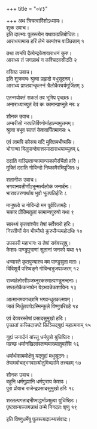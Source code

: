 +++
title = "०४३"

+++
अथ त्रिचत्वारिंशोऽध्यायः।  
शुक्र उवाच।  
इति दाल्भ्यः पुलस्त्येन यथावत्प्रतिबोधितः।  
आराधयामास हरिं लेभे कामांश्च वाञ्छितान् १

तथा त्वमपि दैत्येन्द्रकेशवाराधनं कुरु।  
आराध्य तं जगन्नाथं न कश्चिदवसीदति २

वसिष्ठ उवाच।  
इति शुक्रवचः श्रुत्वा प्रह्लादो मधुसूदनम्।  
आराध्य प्राप्तवान्कृत्स्नं त्रैलोकैश्वर्यमूर्जितम् ३

एतन्मयोक्तं सकलं तव भूमिप पृच्छतः।  
अनाराध्याच्युतं देवं कः कामान्प्राप्नुते नरः ४

शौनक उवाच।  
अम्बरीसो नरपतिर्विष्णोर्माहात्म्यमुत्तमम्।  
श्रुत्वा बभूव सततं केशवार्पितमानसः ५

एवं त्वमपि कौरव्य यदि मुक्तिमभीष्यसि।  
भोगान्वा विलुपान्देवात्तस्मादाराधयाच्युतम् ६

ददाति वाञ्छितान्कामान्सकामैरर्चितो हरिः।  
मुक्तिं ददाति गोविन्दो निष्कामैरभिपूजितः ७

शतानीक उवाच।  
भगवानवतीर्णोऽभून्मर्त्यलोकं जनार्दनः।  
भारावतरणार्थाय भुवो भूतपतिर्हरिः ८

मानुषत्वे च गोविन्दो मम पूर्वपितामहैः।  
चकार प्रीतिमतुलां सामान्यपुरुषो यथा ९

सारथ्यं कृतवांश्चैव तेषां सर्वेश्वरो हरिः।  
निस्तीर्णो येन भीष्मौघो कुरुसैन्यमहोदधिः १०

उपकारी महाभागः स तेषां सर्ववस्तुषु।  
केशवः पाण्डुपुत्राणां सुतानां जनको यथा ११

धन्यास्ते कृतपुण्याश्च मम पाण्डुसुता मताः।  
विविशुर्ये परिष्वङ्गे गोविन्दभुजपञ्जरम् १२

राज्यहेतोररीञ्जघ्नुरकस्मात्पाण्डुनन्दनाः।  
सप्तलोकैकनाथेन येऽभवन्नेकशायिनः १३

आत्मानमवगच्छामि भगवन्धूतकल्मषम्।  
जातं निर्धूतपापेऽस्मिन्कुले विष्णुपरिग्रहे १४

एवं देववरस्तेषां प्रसादसुमुखो हरिः।  
पृच्छतां कच्चिदाचष्टे किञ्चिद्गुह्यं महात्मनाम् १५

गुह्यं जनार्दनं यांस्तु धर्मपुत्रो युधिष्ठिरः।  
पप्रच्छ धर्मानखिलांस्तन्ममाख्यातुमर्हसि १६

धर्मार्थकाममोक्षेषु यद्गुह्यं मधुसूदनः।  
तेषामवोचद्भगवाञ्श्रोतुमिच्छामि तत्त्वहम् १७

शौनक उवाच।  
बहूनि धर्मगुह्यानि धर्मपुत्राय केशवः।  
पुरा प्रोवाच राजेन्द्रप्रसादसुमुखो हरिः १८

शरतल्पगताद्भीष्माद्धर्माञ्श्रुत्वा युधिष्ठिरः।  
पृष्टवान्यज्जगन्नाथं तन्मे निगदतः शृणु १९

इति विष्णुधर्मेषु पुलस्त्यदाल्भ्यसंवादः।  
